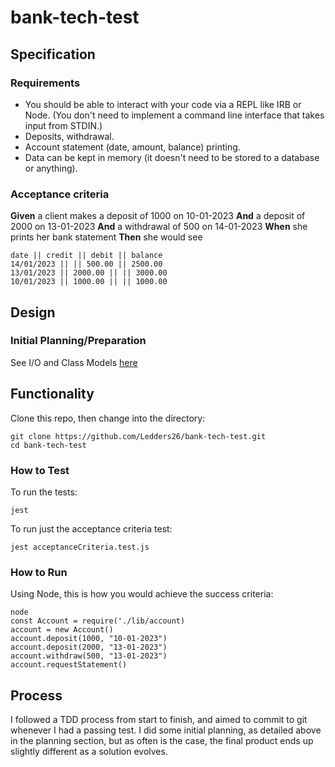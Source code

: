 # bank-tech-test

## Specification

### Requirements

* You should be able to interact with your code via a REPL like IRB or Node. (You don't need to implement a command line interface that takes input from STDIN.)
* Deposits, withdrawal.
* Account statement (date, amount, balance) printing.
* Data can be kept in memory (it doesn't need to be stored to a database or anything).

### Acceptance criteria

**Given** a client makes a deposit of 1000 on 10-01-2023
**And** a deposit of 2000 on 13-01-2023
**And** a withdrawal of 500 on 14-01-2023
**When** she prints her bank statement
**Then** she would see

```
date || credit || debit || balance
14/01/2023 || || 500.00 || 2500.00
13/01/2023 || 2000.00 || || 3000.00
10/01/2023 || 1000.00 || || 1000.00
```

## Design

### Initial Planning/Preparation

See I/O and Class Models [here](https://docs.google.com/spreadsheets/d/1LCohqfYhAP2VekmvqACULLQWGYk3ixapEKr2JmXUamI/edit#gid=0)


## Functionality

Clone this repo, then change into the directory:

```
git clone https://github.com/Ledders26/bank-tech-test.git
cd bank-tech-test
```

### How to Test

To run the tests:

```
jest
```

To run just the acceptance criteria test:

```
jest acceptanceCriteria.test.js
```

### How to Run

Using Node, this is how you would achieve the success criteria:

```
node
const Account = require('./lib/account)
account = new Account()
account.deposit(1000, "10-01-2023")
account.deposit(2000, "13-01-2023")
account.withdraw(500, "13-01-2023")
account.requestStatement()
```

## Process

I followed a TDD process from start to finish, and aimed to commit to git whenever I had a passing test.  I did some initial planning, as detailed above in the planning section, but as often is the case, the final product ends up slightly different as a solution evolves.